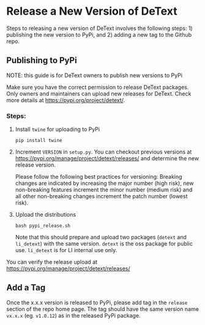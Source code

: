 Release a New Version of DeText
=========
Steps to releasing a new version of DeText involves the following steps: 1) publishing the new version to PyPi, and 2) adding a new tag to the Github repo.
## Publishing to PyPi
NOTE: this guide is for DeText owners to publish new versions to PyPi

 Make sure you have the correct permission to release DeText packages. Only owners and maintainers can upload new releases for DeText. Check more details at https://pypi.org/project/detext/.

### Steps:
1. Install `twine` for uploading to PyPi
    ```shell script
    pip install twine
    ```
1. Increment `VERSION` in `setup.py`. You can checkout previous versions at https://pypi.org/manage/project/detext/releases/ and determine the new release version. 
    
    Please follow the following best practices for versioning: Breaking changes are indicated by increasing the major number (high risk), new non-breaking features increment the minor number (medium risk) and all other non-breaking changes increment the patch number (lowest risk). 

1. Upload the distributions
    ```shell script
    bash pypi_release.sh 
    ```
   Note that this should prepare and upload two packages (`detext` and `li_detext`) with the same version. `detext` is the oss package for public use. `li_detext` is for LI internal use only.

You can verify the release upload at https://pypi.org/manage/project/detext/releases/


## Add a Tag

Once the x.x.x version is released to PyPi, please add tag in the `release` section of the repo home page. The tag should have the same version name `vx.x.x` (eg. `v1.0.12`) as in the released PyPi package. 
